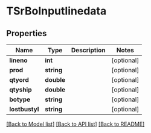 # TSrBoInputlinedata

## Properties
Name | Type | Description | Notes
------------ | ------------- | ------------- | -------------
**lineno** | **int** |  | [optional] 
**prod** | **string** |  | [optional] 
**qtyord** | **double** |  | [optional] 
**qtyship** | **double** |  | [optional] 
**botype** | **string** |  | [optional] 
**lostbustyl** | **string** |  | [optional] 

[[Back to Model list]](../README.md#documentation-for-models) [[Back to API list]](../README.md#documentation-for-api-endpoints) [[Back to README]](../README.md)


